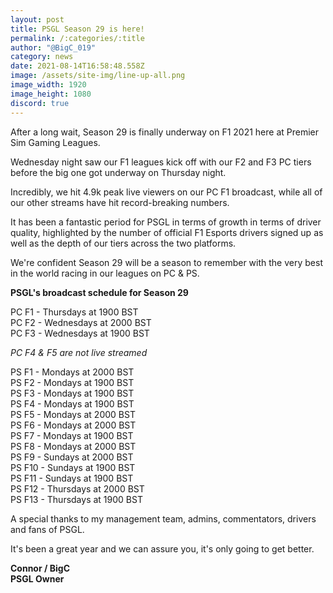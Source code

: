 ```yaml
---
layout: post
title: PSGL Season 29 is here!
permalink: /:categories/:title
author: "@BigC_019"
category: news
date: 2021-08-14T16:58:48.558Z
image: /assets/site-img/line-up-all.png
image_width: 1920
image_height: 1080
discord: true
---
```

After a long wait, Season 29 is finally underway on F1 2021 here at Premier Sim Gaming Leagues.

<!--more-->

Wednesday night saw our F1 leagues kick off with our F2 and F3 PC tiers before the big one got underway on Thursday night.

Incredibly, we hit 4.9k peak live viewers on our PC F1 broadcast, while all of our other streams have hit record-breaking numbers.

It has been a fantastic period for PSGL in terms of growth in terms of driver quality, highlighted by the number of official F1 Esports drivers signed up as well as the depth of our tiers across the two platforms.

We're confident Season 29 will be a season to remember with the very best in the world racing in our leagues on PC & PS.

**PSGL's broadcast schedule for Season 29**

PC F1 - Thursdays at 1900 BST\
PC F2 - Wednesdays at 2000 BST\
PC F3 - Wednesdays at 1900 BST

*PC F4 & F5 are not live streamed*

PS F1 - Mondays at 2000 BST\
PS F2 - Mondays at 1900 BST\
PS F3 - Mondays at 1900 BST\
PS F4 - Mondays at 1900 BST\
PS F5 - Mondays at 2000 BST\
PS F6 - Mondays at 2000 BST\
PS F7 - Mondays at 1900 BST\
PS F8 - Mondays at 2000 BST\
PS F9 - Sundays at 2000 BST\
PS F10 - Sundays at 1900 BST\
PS F11 - Sundays at 1900 BST\
PS F12 - Thursdays at 2000 BST\
PS F13 - Thursdays at 1900 BST

A special thanks to my management team, admins, commentators, drivers and fans of PSGL.

It's been a great year and we can assure you, it's only going to get better.

**Connor / BigC**\
**PSGL Owner**